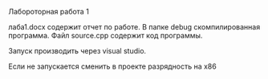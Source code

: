 Лабороторная работа 1

лаба1.docx содержит отчет по работе. В папке debug скомпилированная программа. Файл source.cpp содержит код программы.

Запуск производить через visual studio.

Если не запускается сменить в проекте разрядность на x86
